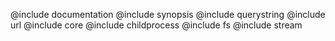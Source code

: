 @include documentation
@include synopsis
@include querystring
@include url
@include core
@include childprocess
@include fs
@include stream
